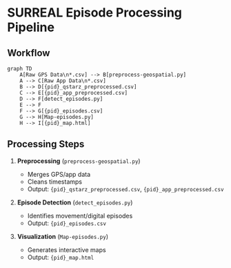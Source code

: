 # SURREAL Episode Processing Pipeline

## Workflow

```mermaid
graph TD
    A[Raw GPS Data\n*.csv] --> B[preprocess-geospatial.py]
    A --> C[Raw App Data\n*.csv]
    B --> D[{pid}_qstarz_preprocessed.csv]
    C --> E[{pid}_app_preprocessed.csv]
    D --> F[detect_episodes.py]
    E --> F
    F --> G[{pid}_episodes.csv]
    G --> H[Map-episodes.py]
    H --> I[{pid}_map.html]
```


## Processing Steps
1. **Preprocessing** (`preprocess-geospatial.py`)
   - Merges GPS/app data
   - Cleans timestamps
   - Output: `{pid}_qstarz_preprocessed.csv`, `{pid}_app_preprocessed.csv`

2. **Episode Detection** (`detect_episodes.py`)
   - Identifies movement/digital episodes
   - Output: `{pid}_episodes.csv`

3. **Visualization** (`Map-episodes.py`)
   - Generates interactive maps
   - Output: `{pid}_map.html`